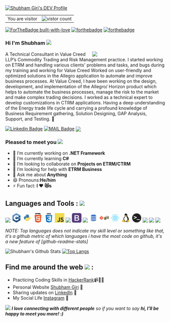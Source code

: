 <a href="https://dev.to/iamshubhamg">
  <img src="https://d2fltix0v2e0sb.cloudfront.net/dev-badge.svg" alt="Shubham Giri's DEV Profile" height="40" width="40">
</a><table><tr>  <td>You are visitor</td>
    <td><img src="https://profile-counter.glitch.me/iamshubhamg/count.svg" alt="vistor count" height="20"></td>
  </tr>
</table>

[![ForTheBadge built-with-love](http://ForTheBadge.com/images/badges/built-with-love.svg)](https://GitHub.com/iamshubhamg/)  [![forthebadge](https://forthebadge.com/images/badges/winter-is-coming.svg)](https://forthebadge.com) [![forthebadge](https://forthebadge.com/images/badges/makes-people-smile.svg)](https://forthebadge.com)


### Hi I'm Shubham <img src="https://github.com/iamshubhamg/iamshubhamg/blob/master/Assests/Hi.gif" width="22">
<img align='right' src="https://media.giphy.com/media/M9gbBd9nbDrOTu1Mqx/giphy.gif" width="230">
A Technical Consultant in Value Creed LLP’s Commodity Trading and Risk Management practice. I started working on ETRM and handling various clients' problems and tasks, and bugs during my training and working for Value Creed Worked on user-friendly and optimized solutions in the Allegro application to automate and improve business processes.  At Value Creed, I have been working on the design, development, and implementation of the Allegro/ Horizon product which helps to automate the business processes, manage the risk to the market and make complex trading decisions. I worked as a technical expert to develop customizations in CTRM applications. Having a deep understanding of the Energy trade life cycle and carrying a profound knowledge of Business Requirement gathering, Solution Designing, GAP Analysis, Support, and Testing. ​🎀

[![Linkedin Badge](https://img.shields.io/badge/-iamshubhamg-blue?style=flat-square&logo=Linkedin&logoColor=white&link=https://www.linkedin.com/in/iamshubhamg/)](https://www.linkedin.com/in/iamshubhamg/)  [![MAIL Badge](https://img.shields.io/badge/-shubhamgiri2000office@gmail.com-c14438?style=flat-square&logo=Gmail&logoColor=white&link=mailto:shubhamgiri2000office@gmail.com)](mailto:shubhamgiri2000office@gmail.com)
<img align="center" src="https://github-profile-trophy.vercel.app/?username=iamshubhamg&rank=AA,B,AAA,A,C&theme=onedark&count_private=true" />

### Pleased to meet you <img src="https://camo.githubusercontent.com/7bf64c0124cdd39d5abc7bc192debd43dd4aae6c/68747470733a2f2f656d6f6a69732e736c61636b6d6f6a69732e636f6d2f656d6f6a69732f696d616765732f313533313834393433302f343234362f626c6f622d73756e676c61737365732e6769663f31353331383439343330" width="29px">

- 🔭 I’m currently working on <b>.NET Framework</b>
- 🌱 I’m currently learning <b>C#</b>
- 👯 I’m looking to collaborate on <b>Projects on ETRM/CTRM </b>
- 🤔 I’m looking for help with <b>ETRM Business</b>
- 💬 Ask me about <b>Anything</b>
- 😄 Pronouns:<b>He/him</b>
- ⚡ Fun fact: <b>I ❤️ 😻s</b>

## Languages and Tools : <img src="https://camo.githubusercontent.com/40dff491d4e8123af55298ef908faedb66c463e5/68747470733a2f2f6d656469612e67697068792e636f6d2f6d656469612f57556c706c634d704f43456d5447427442572f67697068792e676966" width="39px">
<code><img height="30" src="https://github.com/iamshubhamg/iamshubhamg/blob/master/Assests/the-c-programming-language-computer-programming-png-1600x1600px-c-programming-language-png-820_819.jpg"></code>
<code><img height="30" src="https://raw.githubusercontent.com/github/explore/80688e429a7d4ef2fca1e82350fe8e3517d3494d/topics/cpp/cpp.png"></code>
<code><img height="30" src="https://raw.githubusercontent.com/github/explore/80688e429a7d4ef2fca1e82350fe8e3517d3494d/topics/python/python.png"></code>
<code><img height="30" src="https://raw.githubusercontent.com/github/explore/80688e429a7d4ef2fca1e82350fe8e3517d3494d/topics/html/html.png"></code>
<code><img height="30" src="https://raw.githubusercontent.com/github/explore/80688e429a7d4ef2fca1e82350fe8e3517d3494d/topics/css/css.png"></code>
<code><img height="30" src="https://raw.githubusercontent.com/github/explore/80688e429a7d4ef2fca1e82350fe8e3517d3494d/topics/javascript/javascript.png"></code>
<code><img height="30" src="https://sjardo.com/wp-content/uploads/2019/03/2000px-Sass_Logo_Color.svg_-1536x1152.png"></code>
<code><img height="30" src="https://raw.githubusercontent.com/github/explore/80688e429a7d4ef2fca1e82350fe8e3517d3494d/topics/bootstrap/bootstrap.png"></code>
<code><img height="30" src="https://cloud.google.com/images/social-icon-google-cloud-1200-630.png"></code>
<code><img height="30" src="https://raw.githubusercontent.com/github/explore/80688e429a7d4ef2fca1e82350fe8e3517d3494d/topics/sql/sql.png"></code>
<code><img height="30" src="https://raw.githubusercontent.com/github/explore/80688e429a7d4ef2fca1e82350fe8e3517d3494d/topics/git/git.png"></code>
<code><img height="30" src="https://raw.githubusercontent.com/github/explore/80688e429a7d4ef2fca1e82350fe8e3517d3494d/topics/react/react.png"></code>
<code><img height="30" src="https://raw.githubusercontent.com/github/explore/80688e429a7d4ef2fca1e82350fe8e3517d3494d/topics/linux/linux.png"></code>
<code><img height="30" src="https://raw.githubusercontent.com/github/explore/80688e429a7d4ef2fca1e82350fe8e3517d3494d/topics/terminal/terminal.png"></code>
<code><img height="30" src="https://upload.wikimedia.org/wikipedia/commons/2/2d/Visual_Studio_Code_1.18_icon.svg"></code>
<code><img height="30" src="https://github.com/iamshubhamg/iamshubhamg/blob/master/Assests/5f2ffc928c1d2.png"></code>
<code><img height="30" src="https://www.qwiklabs.com/qwiklabs_logo_900x887.png"></code>

*NOTE: Top languages does not indicate my skill level or something like that, it's a github metric of which languages i have the most code on github, it's a new feature of [github-readme-stats]*

![Shubham's Github Stats](https://github-readme-stats.vercel.app/api?username=iamshubhamg&show_icons=true&theme=radical)       [![Top Langs](https://github-readme-stats.vercel.app/api/top-langs/?username=iamshubhamg&theme=radical)](https://github.com/iamshubhamg/github-readme-stats)


## Find me around the web <img src="https://github.com/iamshubhamg/iamshubhamg/blob/master/Assests/Earth.gif" width="24"> :
- Practicing Coding Skills in <a href="https://www.hackerrank.com/iamshubhamg">HackerRank</a>📹✍🏾
- Personal Website <a href="https://iamshubhamg.github.io">Shubham Giri</a> 🏓
- Sharing updates on <a href="https://www.linkedin.com/in/iamshubhamg/">LinkedIn</a> 💼
- My Social Life <a href="https://www.instagram.com/shuubhaammm">Instagram</a> 💞

<img src="https://camo.githubusercontent.com/6ba7b982e69849c28d40e15131d5557cd65455a6/68747470733a2f2f6d656469612e67697068792e636f6d2f6d656469612f4c6e516a7057614f4e386e68723231764e572f67697068792e676966" width="39px">  *<b>I love connecting with different people</b> so if you want to say <b>hi, I'll be happy to meet you more! :)</b>*
